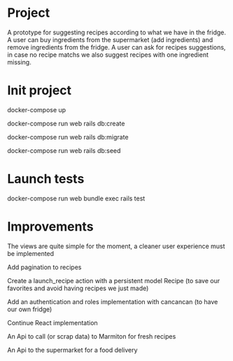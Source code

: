 # Project

A prototype for suggesting recipes according to what we have in the fridge.
A user can buy ingredients from the supermarket (add ingredients) and remove ingredients from the fridge.
A user can ask for recipes suggestions, in case no recipe matchs we also suggest recipes with one ingredient missing.


# Init project
docker-compose up

docker-compose run web rails db:create

docker-compose run web rails db:migrate

docker-compose run web rails db:seed

# Launch tests
docker-compose run web bundle exec rails test


# Improvements

The views are quite simple for the moment, a cleaner user experience must be implemented

Add pagination to recipes

Create a launch_recipe action with a persistent model Recipe (to save our favorites and avoid having recipes we just made)

Add an authentication and roles implementation with cancancan (to have our own fridge)

Continue React implementation

An Api to call (or scrap data) to Marmiton for fresh recipes

An Api to the supermarket for a food delivery
